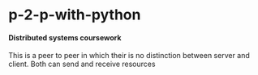 # p-2-p-with-python

<h4>Distributed systems coursework</h4>

<p>This is a peer to peer in which their is no distinction between server and client. Both can send and receive resources</p>
